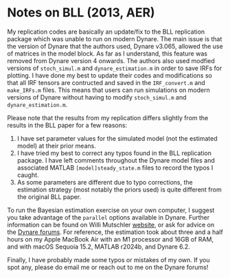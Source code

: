 # Notes on BLL (2013, AER)
My replication codes are basically an update/fix to the BLL replication package which was unable to run on modern Dynare. The main issue is that the version of Dynare that the authors used, Dynare v3.065, allowed the use of matrices in the model block. As far as I understand, this feature was removed from Dynare version 4 onwards. The authors also used modfied versions of ```stoch_simul.m``` and ```dynare_estimation.m``` in order to save IRFs for plotting. I have done my best to update their codes and modifications so that all IRF tensors are contructed and saved in the ```IRF_convert.m``` and ```make_IRFs.m``` files. This means that users can run simulations on modern versions of Dynare without having to modify ```stoch_simul.m``` and ```dynare_estimation.m```.  

Please note that the results from my replication differs slightly from the results in the BLL paper for a few reasons:

1. I have set parameter values for the simulated model (not the estimated model) at their prior means. 
2. I have tried my best to correct any typos found in the BLL replication package. I have left comments throughout the Dynare model files and associated MATLAB ```[model]steady_state.m``` files to record the typos I caught.
3. As some parameters are different due to typo corrections, the estimation strategy (most notably the priors used) is quite different from the original BLL paper.  

To run the Bayesian estimation exercise on your own computer, I suggest you take advantage of the ```parallel``` options available in Dynare. Further information can be found on Willi Mutschler [website](https://mutschler.eu/dynare/installation/parallel/), or ask for advice on the [Dynare forums](https://forum.dynare.org). For reference, the estimation took about three and a half hours on my Apple MacBook Air with an M1 processor and 16GB of RAM, and with macOS Sequoia 15.2, MATLAB r2024b, and Dynare 6.2.

Finally, I have probably made some typos or mistakes of my own. If you spot any, please do email me or reach out to me on the Dynare forums!